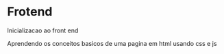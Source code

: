 # Frotend
Inicializacao ao front end 


Aprendendo os conceitos basicos de uma pagina em html usando css e js